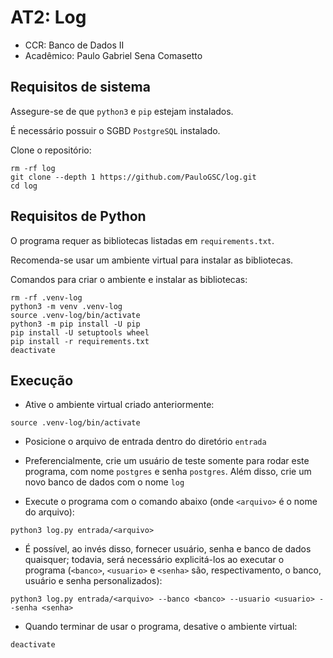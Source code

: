 # AT2: Log

- CCR: Banco de Dados II
- Acadêmico: Paulo Gabriel Sena Comasetto

## Requisitos de sistema

Assegure-se de que `python3` e `pip` estejam instalados.

É necessário possuir o SGBD `PostgreSQL` instalado.

Clone o repositório:

```shell
rm -rf log
git clone --depth 1 https://github.com/PauloGSC/log.git
cd log
```

## Requisitos de Python

O programa requer as bibliotecas listadas em `requirements.txt`.

Recomenda-se usar um ambiente virtual para instalar as bibliotecas.

Comandos para criar o ambiente e instalar as bibliotecas:

```shell
rm -rf .venv-log
python3 -m venv .venv-log
source .venv-log/bin/activate
python3 -m pip install -U pip
pip install -U setuptools wheel
pip install -r requirements.txt
deactivate
```

## Execução

- Ative o ambiente virtual criado anteriormente:

```shell
source .venv-log/bin/activate
```

- Posicione o arquivo de entrada dentro do diretório `entrada`

- Preferencialmente, crie um usuário de teste somente para rodar este programa,
com nome `postgres` e senha `postgres`.
Além disso, crie um novo banco de dados com o nome `log`

- Execute o programa com o comando abaixo (onde `<arquivo>` é o nome do arquivo):

```shell
python3 log.py entrada/<arquivo>
```

- É possível, ao invés disso, fornecer usuário, senha e banco de dados quaisquer;
todavia, será necessário explicitá-los ao executar o programa (`<banco>`, `<usuario>` e `<senha>` são, respectivamento, o banco, usuário e senha personalizados):

```shell
python3 log.py entrada/<arquivo> --banco <banco> --usuario <usuario> --senha <senha>
```

- Quando terminar de usar o programa, desative o ambiente virtual:

```shell
deactivate
```
